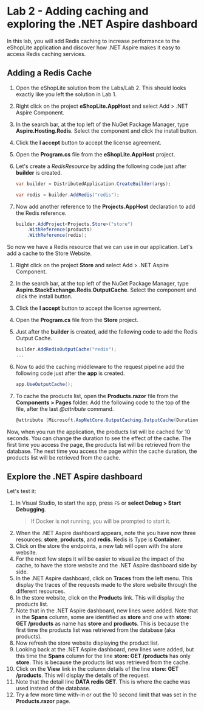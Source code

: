 # Lab 2 - Adding caching and exploring the .NET Aspire dashboard

In this lab, you will add Redis caching to increase performance to the eShopLite application and discover how .NET Aspire makes it easy to access Redis caching services.

## Adding a Redis Cache

1. Open the eShopLite solution from the Labs/Lab 2. This should looks exactly like you left the solution in Lab 1.
1. Right click on the project **eShopLite.AppHost** and select  Add > .NET Aspire Component. 
1. In the search bar, at the top left of the NuGet Package Manager, type **Aspire.Hosting.Redis**. Select the component and click the install button.
1. Click the **I accept** button to accept the license agreement.
1. Open the **Program.cs** file from the **eShopLite.AppHost** project.
1. Let's create a *RedisResource* by adding the following code just after **builder** is created.
	
	``` csharp
	var builder = DistributedApplication.CreateBuilder(args);

	var redis = builder.AddRedis("redis");
	```
1. Now add another reference to the **Projects.AppHost** declaration to add the Redis reference.
	
	``` csharp
	builder.AddProject<Projects.Store>("store")
		.WithReference(products)
		.WithReference(redis);
	```

So now we have a Redis resource that we can use in our application. Let's add a cache to the Store Website.

1. Right click on the project **Store** and select  Add > .NET Aspire Component. 
1. In the search bar, at the top left of the NuGet Package Manager, type **Aspire.StackExchange.Redis.OutputCache**. Select the component and click the install button.
1. Click the **I accept** button to accept the license agreement.
1. Open the **Program.cs** file from the **Store** project.
1. Just after the **builder** is created, add the following code to add the Redis Output Cache.
	
	``` csharp
	builder.AddRedisOutputCache("redis");
	...
1. Now to add the caching middleware to the request pipeline add the following code just after the **app** is created.
	``` csharp
	app.UseOutputCache();
	```
1. To cache the products list, open the **Products.razor** file from the **Components > Pages** folder. Add the following code to the top of the file, after the last *@attribute* command.
	``` csharp
	@attribute [Microsoft.AspNetCore.OutputCaching.OutputCache(Duration = 10)]
	```

Now, when you run the application, the products list will be cached for 10 seconds. You can change the duration to see the effect of the cache. The first time you access the page, the products list will be retrieved from the database. The next time you access the page within the cache duration, the products list will be retrieved from the cache.

## Explore the .NET Aspire dashboard

Let's test it:

1. In Visual Studio, to start the app, press `F5` or **select Debug > Start Debugging**.
	> If Docker is not running, you will be prompted to start it.
1. When the .NET Aspire dashboard appears, note the you have now three resources: **store**, **products**, and **redis**. Redis is Type is **Container**.
1. Click on the store the endpoints, a new tab will open with the store website.
1. For the next few steps it will be easier to visualize the impact of the cache, to have the store website and the .NET Aspire dashboard side by side.
1. In the .NET Aspire dashboard, click on **Traces** from the left menu. This display the traces of the requests made to the store website through the different resources.
1. In the store website, click on the **Products** link. This will display the products list.
1. Note that in the .NET Aspire dashboard, new lines were added. Note that in the **Spans** column, some are identified as **store** and one with **store: GET /products** as name has **store** and **products**. This is because the first time the products list was retrieved from the database (aka products).
1. Now refresh the store website displaying the product list.
1. Looking back at the .NET Aspire dashboard, new lines were added, but this time the **Spans** column for the line **store: GET /products** has only **store**. This is because the products list was retrieved from the cache.
1. Click on the **View** link in the column details of the line **store: GET /products**. This will display the details of the request.
1. Note that the detail line **DATA redis GET**. This is where the cache was used instead of the database.
1. Try a few more time with-in or out the 10 second limit that was set in the **Products.razor** page.